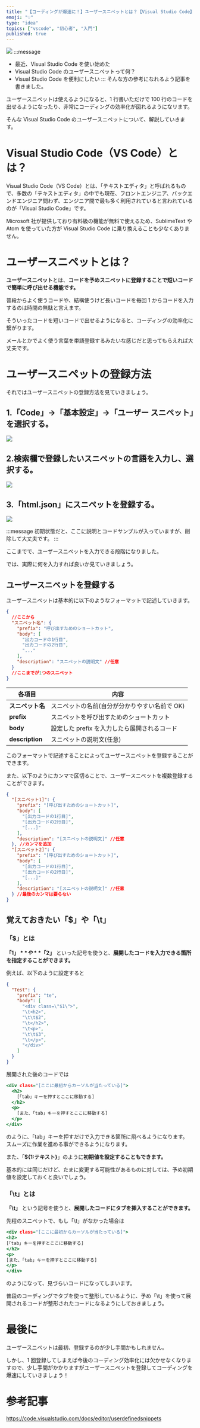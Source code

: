 ```yaml
---
title: "【コーディングが爆速に！】ユーザースニペットとは？【Visual Studio Code】"
emoji: "💡"
type: "idea"
topics: ["vscode", "初心者", "入門"]
published: true
---
```


![](https://storage.googleapis.com/zenn-user-upload/51ef41761a77-20211215.png)
:::message

- 最近、Visual Studio Code を使い始めた
- Visual Studio Code のユーザースニペットって何？
- Visual Studio Code を便利にしたい
  :::
  そんな方の参考になれるよう記事を書きました。

ユーザースニペットは使えるようになると、1 行書いただけで 100 行のコードを出せるようになったり、非常にコーディングの効率化が図れるようになリます。

そんな Visual Studio Code のユーザースニペットについて、解説していきます。

# Visual Studio Code（VS Code）とは？

Visual Studio Code（VS Code）とは、「テキストエディタ」と呼ばれるもので、多数の「テキストエディタ」の中でも現在、フロントエンジニア、バックエンドエンジニア問わず、エンジニア間で最も多く利用されていると言われているのが「Visual Studio Code」です。

Microsoft 社が提供しており有料級の機能が無料で使えるため、SublimeText や Atom を使っていた方が Visual Studio Code に乗り換えることも少なくありません。

# ユーザースニペットとは？

**ユーザースニペット**とは、**コードを予めスニペットに登録することで短いコードで簡単に呼び出せる機能です。**

普段からよく使うコードや、結構使うけど長いコードを毎回 1 からコードを入力するのは時間の無駄と言えます。

そういったコードを短いコードで出せるようになると、コーディングの効率化に繋がります。

メールとかでよく使う言葉を単語登録するみたいな感じだと思ってもらえれば大丈夫です。

# ユーザースニペットの登録方法

それではユーザースニペットの登録方法を見ていきましょう。

## 1.「Code」→「基本設定」→「ユーザー スニペット」を選択する。

![](https://storage.googleapis.com/zenn-user-upload/6ed0019fde9c-20211215.png)

## 2.検索欄で登録したいスニペットの言語を入力し、選択する。

![](https://storage.googleapis.com/zenn-user-upload/924032bb1072-20211215.png)

## 3.「html.json」にスニペットを登録する。

![](https://storage.googleapis.com/zenn-user-upload/6501d354fbbc-20211215.png)

:::message
初期状態だと、ここに説明とコードサンプルが入っていますが、削除して大丈夫です。
:::

ここまでで、ユーザースニペットを入力できる段階になりました。

では、実際に何を入力すれば良いか見ていきましょう。

## ユーザースニペットを登録する

ユーザースニペットは基本的に以下のようなフォーマットで記述していきます。

```json:html.json
{
  //ここから
  "スニペット名": {
    "prefix": "呼び出すためのショートカット",
    "body": [
      "出力コードの1行目",
      "出力コードの2行目",
      "..."
    ],
    "description": "スニペットの説明文" //任意
  }
  //ここまでが1つのスニペット
}
```

| 各項目           | 内容                                          |
| ---------------- | --------------------------------------------- |
| **スニペット名** | スニペットの名前(自分が分かりやすい名前で OK) |
| **prefix**       | スニペットを呼び出すためのショートカット      |
| **body**         | 設定した prefix を入力したら展開されるコード  |
| **description**  | スニペットの説明文(任意)                      |

このフォーマットで記述することによってユーザースニペットを登録することができます。

また、以下のようにカンマで区切ることで、ユーザースニペットを複数登録することができます。

```json:html.json
{
  "[スニペット1]": {
    "prefix": "[呼び出すためのショートカット]",
    "body": [
      "[出力コードの1行目]",
      "[出力コードの2行目]",
      "[...]"
    ],
    "description": "[スニペットの説明文]" //任意
  }, //カンマを追加
  "[スニペット2]": {
    "prefix": "[呼び出すためのショートカット]",
    "body": [
      "[出力コードの1行目]",
      "[出力コードの2行目]",
      "[...]"
    ],
    "description": "[スニペットの説明文]" //任意
  } //最後のカンマは要らない
}
```

## 覚えておきたい「$」や「\t」

### 「$」とは

**「$1」** や**「$2」** といった記号を使うと、**展開したコードを入力できる箇所を指定することができます。**

例えば、以下のように設定すると

```json:html.json
{
  "Test": {
    "prefix": "te",
    "body": [
      "<div class=\"$1\">",
      "\t<h2>",
      "\t\t$2",
      "\t</h2>",
      "\t<p>",
      "\t\t$3",
      "\t</p>",
      "</div>"
    ]
  }
}
```

展開された後のコードでは

```html:index.html
<div class="[ここに最初からカーソルが当たっている]">
  <h2>
    [「tab」キーを押すとここに移動する]
  </h2>
  <p>
    [また、「tab」キーを押すとここに移動する]
  </p>
</div>
```

のように、「tab」キーを押すだけで入力できる箇所に飛べるようになります。
スムーズに作業を進める事ができるようになります。

また、「**${1:テキスト}**」のように**初期値を設定することもできます。**

基本的には同じだけど、たまに変更する可能性があるものに対しては、予め初期値を設定しておくと良いでしょう。

### 「\t」とは

**「\t」** という記号を使うと、**展開したコードにタブを挿入することができます。**

先程のスニペットで、もし「\t」がなかった場合は

```html:index.html
<div class="[ここに最初からカーソルが当たっている]">
<h2>
[「tab」キーを押すとここに移動する]
</h2>
<p>
[また、「tab」キーを押すとここに移動する]
</p>
</div>
```

のようになって、見づらいコードになってしまいます。

普段のコーディングでタブを使って整形しているように、予め「\t」を使って展開されるコードが整形されたコードになるようにしておきましょう。

# 最後に

ユーザースニペットは最初、登録するのが少し手間かもしれません。

しかし、1 回登録してしまえば今後のコーディング効率化には欠かせなくなりますので、少し手間がかかりますがユーザースニペットを登録してコーディングを爆速にしていきましょう！

# 参考記事

https://code.visualstudio.com/docs/editor/userdefinedsnippets
